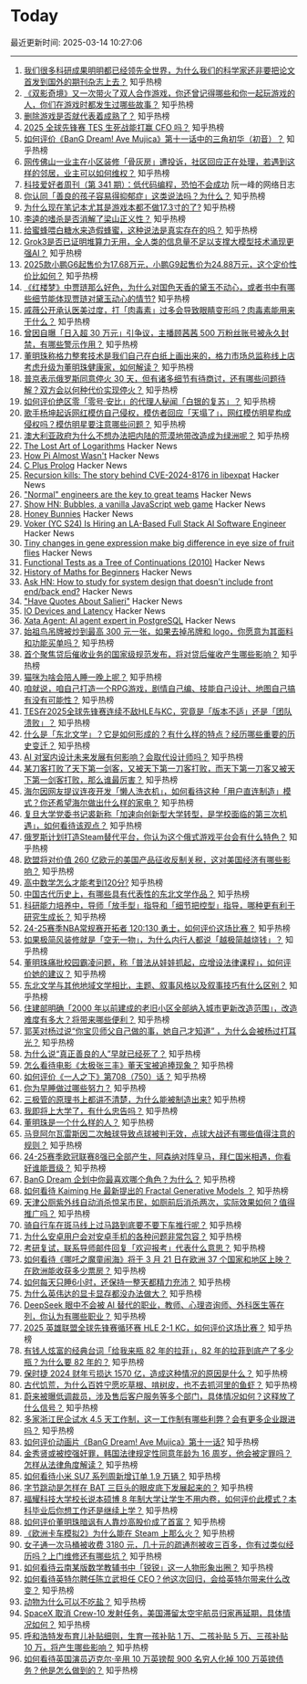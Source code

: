 # Today

最近更新时间: 2025-03-14 10:27:06

--- 
1. [我们很多科研成果明明都已经领先全世界，为什么我们的科学家还非要把论文首发到国外的期刊杂志上去？](https://www.zhihu.com/question/12449792735) 知乎热榜
2. [《双影奇境》又一次带火了双人合作游戏，你还曾记得哪些和你一起玩游戏的人，你们在游戏时都发生过哪些故事？](https://www.zhihu.com/question/14579792030) 知乎热榜
3. [删除游戏是否就代表着成熟了？](https://www.zhihu.com/question/14787317465) 知乎热榜
4. [2025 全球先锋赛 TES 生死战能打赢 CFO 吗？](https://www.zhihu.com/question/14848311312) 知乎热榜
5. [如何评价《BanG Dream! Ave Mujica》第十一话中的三角初华（初音）？](https://www.zhihu.com/question/14893787124) 知乎热榜
6. [网传佛山一业主在小区装修「骨灰房」遭投诉，社区回应正在处理，若遇到这样的邻居，业主可以如何维权？](https://www.zhihu.com/question/14844771720) 知乎热榜
7. [科技爱好者周刊（第 341 期）：低代码编程，恐怕不会成功](http://www.ruanyifeng.com/blog/2025/03/weekly-issue-341.html) 阮一峰的网络日志
8. [你认同「善良的孩子容易得抑郁症」这类说法吗？为什么？](https://www.zhihu.com/question/13704924198) 知乎热榜
9. [为什么现在笔记本尤其是游戏本都不做17.3寸的了?](https://www.zhihu.com/question/11896249668) 知乎热榜
10. [李逵的嗜杀是否消解了梁山正义性？](https://www.zhihu.com/question/14674514584) 知乎热榜
11. [给蜜蜂喂白糖水来造假蜂蜜，这种说法是真实存在的吗？](https://www.zhihu.com/question/385149769) 知乎热榜
12. [Grok3是否已证明堆算力无用，全人类的信息量不足以支撑大模型技术涌现更强AI？](https://www.zhihu.com/question/13326861218) 知乎热榜
13. [2025款小鹏G6起售价为17.68万元，小鹏G9起售价为24.88万元，这个定价性价比如何？](https://www.zhihu.com/question/14233678396) 知乎热榜
14. [《红楼梦》中贾琏那么好色，为什么对国色天香的黛玉不动心，或者书中有哪些细节能体现贾琏对黛玉动心的情节?](https://www.zhihu.com/question/339511337) 知乎热榜
15. [戚薇公开承认医美过度，打「肉毒素」过多会导致眼睛变形吗？肉毒素能用来干什么？](https://www.zhihu.com/question/14666999553) 知乎热榜
16. [曾因自曝「日入超 30 万元」引争议，主播顾茜茜 500 万粉丝账号被永久封禁，有哪些警示作用？](https://www.zhihu.com/question/14801604585) 知乎热榜
17. [董明珠称格力整套技术是我们自己在白纸上画出来的，格力市场总监称线上店考虑升级为董明珠健康家，如何解读？](https://www.zhihu.com/question/14853439206) 知乎热榜
18. [普京表示俄罗斯同意停火 30 天，但有诸多细节有待商讨，还有哪些问题待解？双方会以何种代价实现停火？](https://www.zhihu.com/question/14903475560) 知乎热榜
19. [如何评价绝区零「零号·安比」的代理人秘闻「白银的复苏」？](https://www.zhihu.com/question/14852785081) 知乎热榜
20. [歌手杨坤起诉网红模仿自己侵权，模仿者回应「天塌了」，网红模仿明星构成侵权吗？模仿明星要注意哪些问题？](https://www.zhihu.com/question/14747243702) 知乎热榜
21. [澳大利亚政府为什么不想办法把内陆的荒漠地带改造成为绿洲呢？](https://www.zhihu.com/question/34852531) 知乎热榜
22. [The Lost Art of Logarithms](https://www.lostartoflogarithms.com/) Hacker News
23. [How Pi Almost Wasn't](https://mathenchant.wordpress.com/2025/03/13/how-pi-almost-wasnt/) Hacker News
24. [C Plus Prolog](https://github.com/needleful/c_plus_prolog) Hacker News
25. [Recursion kills: The story behind CVE-2024-8176 in libexpat](https://blog.hartwork.org/posts/expat-2-7-0-released/) Hacker News
26. ["Normal" engineers are the key to great teams](https://spectrum.ieee.org/10x-engineer) Hacker News
27. [Show HN: Bubbles, a vanilla JavaScript web game](https://ehmorris.com/bubbles/) Hacker News
28. [Honey Bunnies](https://mameson.com/experiment/glsl/fro_9/fro_9.html) Hacker News
29. [Voker (YC S24) Is Hiring an LA-Based Full Stack AI Software Engineer](https://www.linkedin.com/jobs/view/4165718206/) Hacker News
30. [Tiny changes in gene expression make big difference in eye size of fruit flies](https://phys.org/news/2025-02-tiny-gene-big-differences-eye.html) Hacker News
31. [Functional Tests as a Tree of Continuations (2010)](https://www.evanmiller.org/functional-tests-as-a-tree-of-continuations.html) Hacker News
32. [History of Maths for Beginners](https://thonyc.wordpress.com/2025/03/13/history-of-maths-for-beginners/) Hacker News
33. [Ask HN: How to study for system design that doesn't include front end/back end?](https://news.ycombinator.com/item?id=43358293) Hacker News
34. ["Have Quotes About Salieri"](https://contingentmagazine.org/2025/01/10/have-quotes-about-salieri/) Hacker News
35. [IO Devices and Latency](https://planetscale.com/blog/io-devices-and-latency) Hacker News
36. [Xata Agent: AI agent expert in PostgreSQL](https://github.com/xataio/agent) Hacker News
37. [始祖鸟吊牌被炒到最高 300 元一张，如果去掉吊牌和 logo，你愿意为其面料和功能买单吗？](https://www.zhihu.com/question/14667006770) 知乎热榜
38. [首个聚焦贷后催收业务的国家级规范发布，将对贷后催收产生哪些影响？](https://www.zhihu.com/question/14847982184) 知乎热榜
39. [猫咪为啥会陪人睡一晚上呢？](https://www.zhihu.com/question/13289247152) 知乎热榜
40. [咱就说，咱自己打造一个RPG游戏，剧情自己编、技能自己设计、地图自己搞有没有可能性？](https://www.zhihu.com/question/14773730870) 知乎热榜
41. [TES在2025全球先锋赛连续不敌HLE与KC，究竟是「版本不适」还是「团队溃败」？](https://www.zhihu.com/question/14841423155) 知乎热榜
42. [什么是「东北文学」？它是如何形成的？有什么样的特点？经历哪些重要的历史变迁？](https://www.zhihu.com/question/13085567972) 知乎热榜
43. [AI 对室内设计未来发展有何影响？会取代设计师吗？](https://www.zhihu.com/question/593536985) 知乎热榜
44. [某刀客打败了天下第一剑客，又被天下第一刀客打败，而天下第一刀客又被天下第一剑客打败，那么谁最厉害？](https://www.zhihu.com/question/12718144373) 知乎热榜
45. [海尔因网友提议连夜开发「懒人洗衣机」，如何看待这种「用户直连制造」模式？你还希望海尔做出什么样的家电？](https://www.zhihu.com/question/14665662419) 知乎热榜
46. [复旦大学党委书记裘新称「加速向创新型大学转型，是学校面临的第三次机遇」，如何看待该观点？](https://www.zhihu.com/question/13746134815) 知乎热榜
47. [俄罗斯计划打造Steam替代平台，你认为这个俄式游戏平台会有什么特色？](https://www.zhihu.com/question/14771646076) 知乎热榜
48. [欧盟将对价值 260 亿欧元的美国产品征收反制关税，这对美国经济有哪些影响？](https://www.zhihu.com/question/14784439504) 知乎热榜
49. [高中数学怎么才能考到120分?](https://www.zhihu.com/question/14405345698) 知乎热榜
50. [中国古代历史上，有哪些具有代表性的东北文学作品？](https://www.zhihu.com/question/13085723501) 知乎热榜
51. [科研能力培养中，导师「放手型」指导和「细节把控型」指导，哪种更有利于研究生成长？](https://www.zhihu.com/question/14400011430) 知乎热榜
52. [24-25赛季NBA常规赛开拓者 120:130 勇士，如何评价这场比赛？](https://www.zhihu.com/question/14648283585) 知乎热榜
53. [如果极简风装修就是「空无一物」，为什么内行人都说「越极简越烧钱」？](https://www.zhihu.com/question/14562273576) 知乎热榜
54. [董明珠痛批校园霸凌问题，称「普法从娃娃抓起，应增设法律课程」，如何评价她的建议？](https://www.zhihu.com/question/14524963029) 知乎热榜
55. [东北文学与其他地域文学相比，主题、叙事风格以及叙事技巧有什么区别？](https://www.zhihu.com/question/12807301950) 知乎热榜
56. [住建部明确「2000 年以前建成的老旧小区全部纳入城市更新改造范围」，改造难度有多大？将带来哪些便利？](https://www.zhihu.com/question/14549472471) 知乎热榜
57. [郭芙对杨过说“你宝贝师父自己做的事，她自己才知道” ，为什么会被杨过打耳光？](https://www.zhihu.com/question/2346959097) 知乎热榜
58. [为什么说“真正善良的人”早就已经死了？](https://www.zhihu.com/question/555458821) 知乎热榜
59. [怎么看待电影《太极张三丰》董天宝被追捧现象？](https://www.zhihu.com/question/10584423862) 知乎热榜
60. [如何评价《一人之下》第708（750）话？](https://www.zhihu.com/question/14897070018) 知乎热榜
61. [你为早睡做过哪些努力？](https://www.zhihu.com/question/14683706564) 知乎热榜
62. [三极管的原理书上都讲不清楚，为什么能被制造出来?](https://www.zhihu.com/question/36475338) 知乎热榜
63. [我即将上大学了，有什么忠告吗？](https://www.zhihu.com/question/420942990) 知乎热榜
64. [董明珠是一个什么样的人？](https://www.zhihu.com/question/363943857) 知乎热榜
65. [马竞阿尔瓦雷斯因二次触球导致点球被判无效，点球大战还有哪些值得注意的规则？](https://www.zhihu.com/question/14815321592) 知乎热榜
66. [24-25赛季欧冠联赛8强已全部产生，阿森纳对阵皇马，拜仁国米相遇，你看好谁能晋级？](https://www.zhihu.com/question/14844644759) 知乎热榜
67. [BanG Dream 企划中你最喜欢哪个角色？为什么？](https://www.zhihu.com/question/365578671) 知乎热榜
68. [如何看待 Kaiming He 最新提出的 Fractal Generative Models ？](https://www.zhihu.com/question/13345607029) 知乎热榜
69. [天津公厕紫外线自动消杀惊呆市民，如厕前后消杀两次，实际效果如何？值得推广吗？](https://www.zhihu.com/question/14483860056) 知乎热榜
70. [骑自行车在斑马线上过马路到底要不要下车推行呢？](https://www.zhihu.com/question/354075511) 知乎热榜
71. [为什么安卓用户会对安卓手机的各种问题非常包容？](https://www.zhihu.com/question/13956119969) 知乎热榜
72. [考研复试，联系导师邮件回复「欢迎报考」代表什么意思？](https://www.zhihu.com/question/14566529410) 知乎热榜
73. [如何看待《哪吒之魔童闹海》将于 3 月 21 日在欧洲 37 个国家和地区上映？在欧洲能收获多少票房？](https://www.zhihu.com/question/14685471590) 知乎热榜
74. [如何每天只睡6小时，还保持一整天都精力充沛？](https://www.zhihu.com/question/379478413) 知乎热榜
75. [为什么英伟达的显卡显存都没办法做大？](https://www.zhihu.com/question/14762846245) 知乎热榜
76. [DeepSeek 眼中不会被 AI 替代的职业，教师、心理咨询师、外科医生等在列，你认为有哪些职业？](https://www.zhihu.com/question/14776671347) 知乎热榜
77. [2025 英雄联盟全球先锋赛循环赛 HLE 2-1 KC，如何评价这场比赛？](https://www.zhihu.com/question/14870355354) 知乎热榜
78. [有钱人炫富的经典台词「给我来瓶 82 年的拉菲」，82 年的拉菲到底产了多少瓶？为什么要 82 年的？](https://www.zhihu.com/question/14563839976) 知乎热榜
79. [保时捷 2024 财年亏损达 1570 亿，造成这种情况的原因是什么？](https://www.zhihu.com/question/14599693897) 知乎热榜
80. [古代饥荒，为什么百姓宁愿吃草根、啃树皮，也不去抓河里的鱼虾？](https://www.zhihu.com/question/13476829979) 知乎热榜
81. [蔚来被曝低调裁员，涉及售后客户服务等多个部门，具体情况如何？这释放了什么信号？](https://www.zhihu.com/question/14815425639) 知乎热榜
82. [多家浙江民企试水 4.5 天工作制，这一工作制有哪些利弊？会有更多企业跟进吗？](https://www.zhihu.com/question/14865243930) 知乎热榜
83. [如何评价动画片《BanG Dream! Ave Mujica》第十一话?](https://www.zhihu.com/question/14597537235) 知乎热榜
84. [金秀贤或被控强奸罪，韩国法律规定性同意年龄为 16 周岁，他会被定罪吗？怎样从法律角度解读？](https://www.zhihu.com/question/14798384903) 知乎热榜
85. [如何看待小米 SU7 系列周新增订单 1.9 万辆？](https://www.zhihu.com/question/14645062362) 知乎热榜
86. [字节跳动是怎样在 BAT 三巨头的眼皮底下发展起来的？](https://www.zhihu.com/question/422443922) 知乎热榜
87. [福耀科技大学校长说本硕博 8 年制大学让学生不用内卷，如何评价此模式？本科毕业后你想工作还是继续上学？](https://www.zhihu.com/question/14831511510) 知乎热榜
88. [如何评价董明珠暗讽有人靠炒高股价成了首富？](https://www.zhihu.com/question/14862956596) 知乎热榜
89. [《欧洲卡车模拟2》为什么能在 Steam 上那么火？](https://www.zhihu.com/question/54940147) 知乎热榜
90. [女子通一次马桶被收费 3180 元，几十元的疏通剂被收三百多，你有过类似经历吗？上门维修还有哪些坑？](https://www.zhihu.com/question/14796657491) 知乎热榜
91. [如何看待云南某版数学教辅书中「锐锐」这一人物形象出圈？](https://www.zhihu.com/question/14708779803) 知乎热榜
92. [如何看待英特尔聘任陈立武担任 CEO？他这次回归，会给英特尔带来什么改变？](https://www.zhihu.com/question/14820445024) 知乎热榜
93. [动物为什么可以不吃盐？](https://www.zhihu.com/question/288354851) 知乎热榜
94. [SpaceX 取消 Crew-10 发射任务，美国滞留太空宇航员归家再延期，具体情况如何？](https://www.zhihu.com/question/14816271584) 知乎热榜
95. [呼和浩特发布育儿补贴细则，生育一孩补贴 1 万、二孩补贴 5 万、三孩补贴 10 万，将产生哪些影响？](https://www.zhihu.com/question/14862100827) 知乎热榜
96. [如何看待英国演员迈克尔·辛用 10 万英镑帮 900 名穷人化掉 100 万英镑债务？他是怎么做到的？](https://www.zhihu.com/question/14810664679) 知乎热榜
